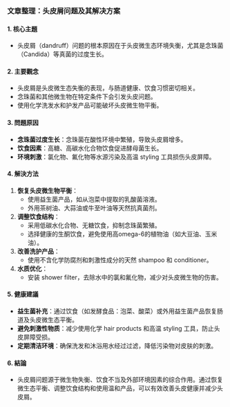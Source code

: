 ### 文章整理：头皮屑问题及其解决方案

#### 1. 核心主題
- 头皮屑（dandruff）问题的根本原因在于头皮微生态环境失衡，尤其是念珠菌（Candida）等真菌的过度生长。

#### 2. 主要觀念
- 头皮屑是头皮微生态失衡的表现，与肠道健康、饮食习惯密切相关。
- 念珠菌和其他微生物在特定条件下会引发头皮问题。
- 使用化学洗发水和护发产品可能破坏头皮微生物平衡。

#### 3. 問題原因
- **念珠菌过度生长**：念珠菌在酸性环境中繁殖，导致头皮屑增多。
- **饮食因素**：高糖、高碳水化合物饮食促进酵母菌生长。
- **环境刺激**：氯化物、氟化物等水源污染及高温 styling 工具损伤头皮屏障。

#### 4. 解決方法
1. **恢复头皮微生物平衡**：
   - 使用益生菌产品，如从泡菜中提取的乳酸菌溶液。
   - 外用茶树油、大蒜油或牛至叶油等天然抗真菌剂。
2. **调整饮食结构**：
   - 采用低碳水化合物、无糖饮食，抑制念珠菌繁殖。
   - 选择健康的生酮饮食，避免使用高omega-6的植物油（如大豆油、玉米油）。
3. **改善洗护产品**：
   - 使用不含化学防腐剂和刺激性成分的天然 shampoo 和 conditioner。
4. **水质优化**：
   - 安装 shower filter，去除水中的氯和氟化物，减少对头皮微生物的伤害。

#### 5. 健康建議
- **益生菌补充**：通过饮食（如发酵食品：泡菜、酸菜）或外用益生菌产品恢复肠道及头皮微生态平衡。
- **避免刺激性物质**：减少使用化学 hair products 和高温 styling 工具，防止头皮屏障受损。
- **定期清洁环境**：确保洗发和沐浴用水经过过滤，降低污染物对皮肤的刺激。

#### 6. 結論
- 头皮屑问题源于微生物失衡、饮食不当及外部环境因素的综合作用。通过恢复微生态平衡、调整饮食结构和使用温和产品，可以有效改善头皮健康并减少头皮屑。